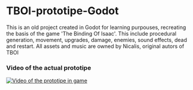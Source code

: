 # TBOI-prototipe-Godot
This is an old project created in Godot for learning purpouses, recreating the basis of the game 'The Binding Of Isaac'. This include procedural generation, movement, upgrades, damage, enemies, sound effects, dead and restart.
All assets and music are owned by Nicalis, original autors of TBOI

### Video of the actual prototipe
[![Video of the prototipe in game](http://img.youtube.com/vi/lOTLos90Kak/0.jpg)](http://www.youtube.com/watch?v=lOTLos90Kak "TBOI prototipe in Godot")
